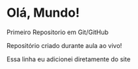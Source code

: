 # Olá, Mundo!
 Primeiro Repositorio em Git/GitHub

Repositório criado durante aula ao vivo!

Essa linha eu adicionei diretamente do site
